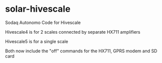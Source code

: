 # solar-hivescale
Sodaq Autonomo Code for Hivescale

Hivescale4 is for 2 scales connected by separate HX711 amplifiers

Hivescale5 is for a single scale

Both now include the "off" commands for the HX711, GPRS modem and SD card
